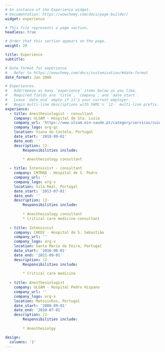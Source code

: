```yaml
---
# An instance of the Experience widget.
# Documentation: https://wowchemy.com/docs/page-builder/
widget: experience

# This file represents a page section.
headless: true

# Order that this section appears on the page.
weight: 20

title: Experience
subtitle:

# Date format for experience
#   Refer to https://wowchemy.com/docs/customization/#date-format
date_format: Jan 2006

# Experiences.
#   Add/remove as many `experience` items below as you like.
#   Required fields are `title`, `company`, and `date_start`.
#   Leave `date_end` empty if it's your current employer.
#   Begin multi-line descriptions with YAML's `|2-` multi-line prefix.
experience:
  - title: Anesthesiologist - consultant
    company: ULSAM - Hospital de Sta. Luzia
    company_url: 'https://www.ulsam.min-saude.pt/category/servicos/cuidados-de-saude-hospitalares/'
    company_logo: org-gc
    location: Viana do Castelo, Portugal
    date_start: '2018-09-01'
    date_end: ''
    description: |2-
        Responsibilities include:
        
        * Anesthesiology consultant

  - title: Intensivist - consultant
    company: CHTMAD - Hospital de S. Pedro
    company_url: ''
    company_logo: org-x
    location: Vila Real, Portugal
    date_start: '2013-07-01'
    date_end: ''
    description: |2-
        Responsibilities include:
        
        * Anesthesiology consultant
        * Critical care medicine consultant
    
  - title: Intensivist
    company: CHEDV - Hospital de S. Sebastião
    company_url: ''
    company_logo: org-x
    location: Santa Maria da Feira, Portugal
    date_start: '2016-06-01'
    date_end: '2021-09-01'
    description: |2-
        Responsibilities include:
        
        * Critical care medicine
        
  - title: Anesthesiologist
    company: ULSAM - Hospital Pedro Hispano
    company_url: ''
    company_logo: org-x
    location: Matosinhos, Portugal
    date_start: '2008-09-01'
    date_end: '2010-07-01'
    description: |2-
        Responsibilities include:
        
        * Anesthesiolgy

design:
  columns: '1'
---
```

